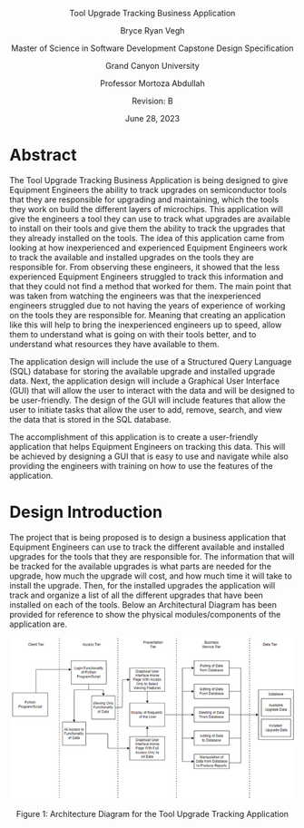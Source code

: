 <p align="center">Tool Upgrade Tracking Business Application

<p align="center">Bryce Ryan Vegh

<p align="center">Master of Science in Software Development Capstone Design Specification

<p align="center">Grand Canyon University

<p align="center">Professor Mortoza Abdullah

<p align="center">Revision: B

<p align="center">June 28, 2023

# Abstract

The Tool Upgrade Tracking Business Application is being designed to give Equipment Engineers the ability to track upgrades on semiconductor tools that they are responsible for upgrading and maintaining, which the tools they work on build the different layers of microchips. This application will give the engineers a tool they can use to track what upgrades are available to install on their tools and give them the ability to track the upgrades that they already installed on the tools. The idea of this application came from looking at how inexperienced and experienced Equipment Engineers work to track the available and installed upgrades on the tools they are responsible for. From observing these engineers, it showed that the less experienced Equipment Engineers struggled to track this information and that they could not find a method that worked for them. The main point that was taken from watching the engineers was that the inexperienced engineers struggled due to not having the years of experience of working on the tools they are responsible for. Meaning that creating an application like this will help to bring the inexperienced engineers up to speed, allow them to understand what is going on with their tools better, and to understand what resources they have available to them. 

The application design will include the use of a Structured Query Language (SQL) database for storing the available upgrade and installed upgrade data. Next, the application design will include a Graphical User Interface (GUI) that will allow the user to interact with the data and will be designed to be user-friendly. The design of the GUI will include features that allow the user to initiate tasks that allow the user to add, remove, search, and view the data that is stored in the SQL database. 

The accomplishment of this application is to create a user-friendly application that helps Equipment Engineers on tracking this data. This will be achieved by designing a GUI that is easy to use and navigate while also providing the engineers with training on how to use the features of the application. 

# Design Introduction

The project that is being proposed is to design a business application that Equipment Engineers can use to track the different available and installed upgrades for the tools that they are responsible for. The information that will be tracked for the available upgrades is what parts are needed for the upgrade, how much the upgrade will cost, and how much time it will take to install the upgrade. Then, for the installed upgrades the application will track and organize a list of all the different upgrades that have been installed on each of the tools. Below an Architectural Diagram has been provided for reference to show the physical modules/components of the application are. 

<p align="center">
  <img src="https://github.com/brycevegh/sdd680/blob/main/Milestone%202%20Figures/Figure%201.png" />
</p>

<p align="center">Figure 1: Architecture Diagram for the Tool Upgrade Tracking Application